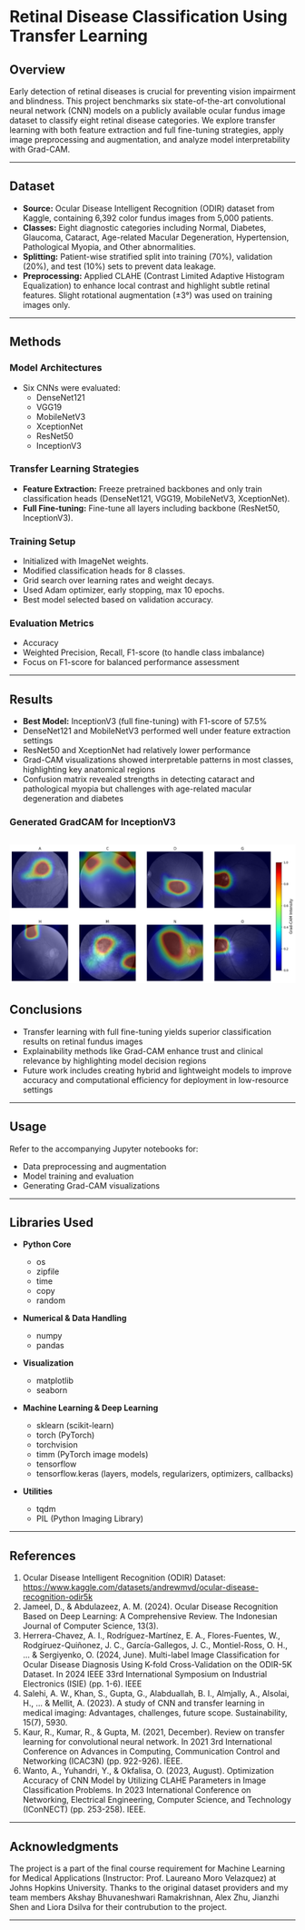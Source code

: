 # Retinal Disease Classification Using Transfer Learning

## Overview

Early detection of retinal diseases is crucial for preventing vision impairment and blindness. This project benchmarks six state-of-the-art convolutional neural network (CNN) models on a publicly available ocular fundus image dataset to classify eight retinal disease categories. We explore transfer learning with both feature extraction and full fine-tuning strategies, apply image preprocessing and augmentation, and analyze model interpretability with Grad-CAM.

---

## Dataset

- **Source:** Ocular Disease Intelligent Recognition (ODIR) dataset from Kaggle, containing 6,392 color fundus images from 5,000 patients.
- **Classes:** Eight diagnostic categories including Normal, Diabetes, Glaucoma, Cataract, Age-related Macular Degeneration, Hypertension, Pathological Myopia, and Other abnormalities.
- **Splitting:** Patient-wise stratified split into training (70%), validation (20%), and test (10%) sets to prevent data leakage.
- **Preprocessing:** Applied CLAHE (Contrast Limited Adaptive Histogram Equalization) to enhance local contrast and highlight subtle retinal features. Slight rotational augmentation (±3°) was used on training images only.

---

## Methods

### Model Architectures

- Six CNNs were evaluated:
  - DenseNet121
  - VGG19
  - MobileNetV3
  - XceptionNet
  - ResNet50
  - InceptionV3

### Transfer Learning Strategies

- **Feature Extraction:** Freeze pretrained backbones and only train classification heads (DenseNet121, VGG19, MobileNetV3, XceptionNet).
- **Full Fine-tuning:** Fine-tune all layers including backbone (ResNet50, InceptionV3).

### Training Setup

- Initialized with ImageNet weights.
- Modified classification heads for 8 classes.
- Grid search over learning rates and weight decays.
- Used Adam optimizer, early stopping, max 10 epochs.
- Best model selected based on validation accuracy.

### Evaluation Metrics

- Accuracy
- Weighted Precision, Recall, F1-score (to handle class imbalance)
- Focus on F1-score for balanced performance assessment

---

## Results

- **Best Model:** InceptionV3 (full fine-tuning) with F1-score of 57.5%
- DenseNet121 and MobileNetV3 performed well under feature extraction settings
- ResNet50 and XceptionNet had relatively lower performance
- Grad-CAM visualizations showed interpretable patterns in most classes, highlighting key anatomical regions
- Confusion matrix revealed strengths in detecting cataract and pathological myopia but challenges with age-related macular degeneration and diabetes

### Generated GradCAM for InceptionV3
![GradCAM Example](gradcam.png)
---

## Conclusions

- Transfer learning with full fine-tuning yields superior classification results on retinal fundus images
- Explainability methods like Grad-CAM enhance trust and clinical relevance by highlighting model decision regions
- Future work includes creating hybrid and lightweight models to improve accuracy and computational efficiency for deployment in low-resource settings

---

## Usage

Refer to the accompanying Jupyter notebooks for:

- Data preprocessing and augmentation
- Model training and evaluation
- Generating Grad-CAM visualizations

---

## Libraries Used

- **Python Core**
  - os
  - zipfile
  - time
  - copy
  - random

- **Numerical & Data Handling**
  - numpy
  - pandas

- **Visualization**
  - matplotlib
  - seaborn

- **Machine Learning & Deep Learning**
  - sklearn (scikit-learn)
  - torch (PyTorch)
  - torchvision
  - timm (PyTorch image models)
  - tensorflow
  - tensorflow.keras (layers, models, regularizers, optimizers, callbacks)

- **Utilities**
  - tqdm
  - PIL (Python Imaging Library)

---

## References

1. Ocular Disease Intelligent Recognition (ODIR) Dataset: https://www.kaggle.com/datasets/andrewmvd/ocular-disease-recognition-odir5k
2. Jameel, D., & Abdulazeez, A. M. (2024). Ocular Disease Recognition Based on Deep Learning: A Comprehensive Review. The Indonesian Journal of Computer Science, 13(3).
3. Herrera-Chavez, A. I., Rodríguez-Martínez, E. A., Flores-Fuentes, W., Rodgíruez-Quiñonez, J. C., García-Gallegos, J. C., Montiel-Ross, O. H., ... & Sergiyenko, O. (2024, June). Multi-label Image Classification for Ocular Disease Diagnosis Using K-fold Cross-Validation on the ODIR-5K Dataset. In 2024 IEEE 33rd International Symposium on Industrial Electronics (ISIE) (pp. 1-6). IEEE
4. Salehi, A. W., Khan, S., Gupta, G., Alabduallah, B. I., Almjally, A., Alsolai, H., ... & Mellit, A. (2023). A study of CNN and transfer learning in medical imaging: Advantages, challenges, future scope. Sustainability, 15(7), 5930.
5. Kaur, R., Kumar, R., & Gupta, M. (2021, December). Review on transfer learning for convolutional neural network. In 2021 3rd International Conference on Advances in Computing, Communication Control and Networking (ICAC3N) (pp. 922-926). IEEE.
6. Wanto, A., Yuhandri, Y., & Okfalisa, O. (2023, August). Optimization Accuracy of CNN Model by Utilizing CLAHE Parameters in Image Classification Problems. In 2023 International Conference on Networking, Electrical Engineering, Computer Science, and Technology (IConNECT) (pp. 253-258). IEEE.

---

## Acknowledgments

The project is a part of the final course requirement for Machine Learning for Medical Applications (Instructor: Prof. Laureano Moro Velazquez) at Johns Hopkins University. Thanks to the original dataset providers and my team members Akshay Bhuvaneshwari Ramakrishnan, Alex Zhu, Jianzhi Shen and Liora Dsilva for their contrubution to the project.

---

